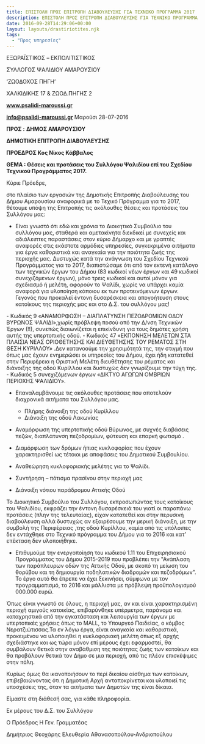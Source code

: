 ```yaml
---
title: ΕΠΙΣΤΟΛΗ ΠΡΟΣ ΕΠΙΤΡΟΠΗ ΔΙΑΒΟΥΛΕΥΣΗΣ ΓΙΑ ΤΕΧΝΙΚΟ ΠΡΟΓΡΑΜΜΑ 2017
description: ΕΠΙΣΤΟΛΗ ΠΡΟΣ ΕΠΙΤΡΟΠΗ ΔΙΑΒΟΥΛΕΥΣΗΣ ΓΙΑ ΤΕΧΝΙΚΟ ΠΡΟΓΡΑΜΜΑ 2017
date: 2016-09-28T14:29:06+00:00
layout: layouts/drastiriotites.njk
tags:
  - "Προς υπηρεσίες"
---
```


<!-- excerpt -->

ΕΞΩΡΑΪΣΤΙΚΟΣ – EKΠΟΛΙΤΙΣΤΙΚΟΣ

ΣΥΛΛΟΓΟΣ ΨΑΛΙΔΙΟΥ ΑΜΑΡΟΥΣΙΟΥ

‘ΖΩΟΔΟΧΟΣ ΠΗΓΗ’

ΧΑΛΚΙΔΙΚΗΣ 17 &amp; ΖΩΟΔ.ΠΗΓΗΣ 2

**www.psalidi-maroussi.gr**

**info@psalidi-maroussi.gr** Μαρούσι 28-07-2016

**ΠΡΟΣ :** **ΔΗΜΟΣ ΑΜΑΡΟΥΣΙΟΥ**

**ΔΗΜΟΤΙΚΗ ΕΠΙΤΡΟΠΗ ΔΙΑΒΟΥΛΕΥΣΗΣ**

**ΠΡΟΕΔΡΟΣ Κος Νίκος Κάββαλος**

**ΘΕΜΑ : Θέσεις και προτάσεις του Συλλόγου Ψαλιδίου επί του Σχεδίου Τεχνικού Προγράμματος 2017.**

Κύριε Πρόεδρε,

στο πλαίσιο των εργασιών της Δημοτικής Επιτροπής Διαβούλευσης του Δήμου Αμαρουσίου αναφορικά με το Τεχικό Πρόγραμμα για το 2017, θέτουμε υπόψη της Επιτροπής τις ακόλουθες θέσεις και προτάσεις του Συλλόγου μας:

- Είναι γνωστό ότι εδώ και χρόνια το Διοικητικό Συμβούλιο του συλλόγου μας, σταθερά και αμετακίνητα διεκδικεί με συνεχείς και αδιάλειπτες παραστάσεις στον κύριο Δήμαρχο και με γραπτές αναφορές στις εκάστοτε αρμόδιες υπηρεσίες, συγκεκριμένα αιτήματα για έργα καθοριστικά και αναγκαία για την ποιότητα ζωής της περιοχής μας. Δυστυχώς κατά την ανάγνωση του Σχεδίου Τεχνικού Προγράμματος για το 2017, διαπιστώσαμε ότι από τον εκτενή κατάλογο των τεχνικών έργων του Δήμου (83 κωδικοί νέων έργων και 49 κωδικοί συνεχιζόμενων έργων), μόνο τρεις κωδικοί και αυτοί μόνον για σχεδιασμό ή μελέτη, αφορούν το Ψαλίδι, χωρίς να υπάρχει καμία αναφορά για υλοποίηση κάποιου εκ των προτεινόμενων έργων. Γεγονός που προκαλεί έντονη δυσαρέσκεια και απογοήτευση στους κατοίκους της περιοχής μας και στο Δ.Σ. του συλλόγου μας!

\- Κωδικός 9 «ΑΝΑΜΟΡΦΩΣΗ – ΔΙΑΠΛΑΤΥΝΣΗ ΠΕΖΟΔΡΟΜΙΩΝ ΟΔΟΥ ΒΥΡΩΝΟΣ ΨΑΛΙΔΙ»,χωρίς πρόβλεψη ποσού από την Δ/νση Τεχνικών Έργων (!!), συνεπώς διαιωνίζεται η επικίνδυνη για τους δημότες χρήση αυτής της υπερτοπικής οδού.
\- Κωδικός 47 «ΕΚΠΟΝΗΣΗ ΜΕΛΕΤΩΝ ΣΤΑ ΠΛΑΙΣΙΑ ΝΕΑΣ ΟΡΙΟΘΕΤΗΣΗΣ ΚΑΙ ΔΙΕΥΘΕΤΗΣΗΣ ΤΟΥ ΡΕΜΑΤΟΣ ΣΤΗ ΘΕΣΗ ΚΥΡΙΛΛΟΥ» .Δεν κατανοούμε την χρησιμότητά της, την στιγμή που όπως μας έχουν ενημερώσει οι υπηρεσίες του Δήμου, έχει ήδη κατατεθεί στην Περιφέρεια η Οριστική Μελέτη διευθέτησης του ρέματος και διάνοιξης της οδού Κυρίλλου και δυστυχώς δεν γνωρίζουμε την τύχη της.
\- Κωδικός 5 συνεχιζόμενων έργων «ΔΙΚΤΥΟ ΑΓΩΓΩΝ ΟΜΒΡΙΩΝ ΠΕΡΙΟΧΗΣ ΨΑΛΙΔΙΟΥ».

- Επαναλαμβάνουμε τις ακόλουθες προτάσεις που αποτελούν διαχρονικά αιτήματα του Συλλόγου μας.

  - Πλήρης διάνοιξη της οδού Κυρίλλου
  - Διάνοιξη της οδού Λακωνίας

- Αναμόρφωση της υπερτοπικής οδού Βύρωνος, με συχνές διαβάσεις πεζών, διαπλάτυνση πεζοδρομίων, φύτευση και επαρκή φωτισμό .
- Διαμόρφωση των δρόμων ήπιας κυκλοφορίας που έχουν χαρακτηρισθεί ως τέτοιοι με αποφάσεις του Δημοτικού Συμβουλίου.
- Αναθεώρηση κυκλοφοριακής μελέτης για το Ψαλίδι.
- Συντήρηση – πότισμα πρασίνου στην περιοχή μας
- Διάνοιξη νότιου παράδρομου Αττικής Οδού

Το Διοικητικό Συμβούλιο του Συλλόγου, εκπροσωπώντας τους κατοίκους του Ψαλιδίου, εκφράζει την έντονη δυσαρέσκειά του γιατί οι παραπάνω προτάσεις (πλην της τελευταίας), είχαν κατατεθεί και στην περυσινή διαβούλευση αλλά δυστυχώς αν εξαιρέσουμε την μερική διάνοιξη, με την συμβολή της Περιφέρειας ,της οδού Κυρίλλου, καμία από τις υπόλοιπες δεν εντάχθηκε στο Τεχνικό πρόγραμμα του Δήμου για το 2016 και κατ’ επέκταση δεν υλοποιήθηκε.

- Επιθυμούμε την ενεργοποίηση του κωδικού 1.11 του Επιχειρησιακού Προγράμματος του Δήμου 2015-2019 που προβλέπει την "Ανάπλαση των παράπλευρων οδών της Αττικής Οδού, με σκοπό τη μείωση του θορύβου και τη δημιουργία ποδηλατικών διαδρομών και πεζοδρόμων". Το έργο αυτό θα έπρεπε να έχει ξεκινήσει, σύμφωνα με τον προγραμματισμό, το 2016 και μάλλιστα με πρόβλεψη προϋπολογισμού 000.000 ευρώ.

Όπως είναι γνωστό σε όλους, η περιοχή μας, αν και είναι χαρακτηρισμένη περιοχή αμιγούς κατοικίας, επιβαρύνθηκε υπέρμετρα, παράνομα και καταχρηστικά από την εγκατάσταση και λειτουργία των έργων με υπερτοπικές χρήσεις όπως το MALL, το Υπουργεό Παιδείας, ο κόμβος Νερατζιώτισσας.Τα εν λόγω έργα, είναι αναγκαία και καθοριστικά, προκειμένου να υλοποιηθεί η κυκλοφοριακή μελέτη όπως εξ αρχής σχεδιάστηκε και ως τώρα μόνον επί μέρους έχει εφαρμοστεί, θα συμβάλουν θετικά στην αναβάθμιση της ποιότητας ζωής των κατοίκων και θα προβάλουν θετικά τον Δήμο σε μια περιοχή, από τις πλέον επισκέψιμες στην πόλη.

Κυρίως όμως θα ικανοποιήσουν το περί δικαίου αίσθημα των κατοίκων, επιβεβαιώνοντας ότι η Δημοτική Αρχή ανταποκρίνεται και υλοποιεί τις υποσχέσεις της, όταν τα αιτήματα των Δημοτών της είναι δίκαια.

Είμαστε στη διάθεσή σας, για κάθε πληροφορία.

Εκ μέρους του Δ.Σ. του Συλλόγου

Ο Πρόεδρος Η Γεν. Γραμματέας

Δημήτριος Θεοχάρης Ελευθερία Αθανασοπούλου-Ανδριοπούλου

